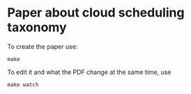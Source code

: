 # Paper about cloud scheduling taxonomy

To create the paper use:

```
make
```

To edit it and what the PDF change at the same time, use

```
make watch
```

